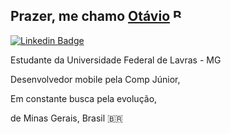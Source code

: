 ## Prazer, me chamo [Otávio](https://github.com/otaviosbampato/)  <img src="https://flagpedia.net/data/flags/h80/br.png" alt="Brazil Flag" width="22" height="15" style="vertical-align: middle; margin-top: -15px;">

[![Linkedin Badge](https://img.shields.io/badge/-LinkedIn-0e76a8?style=flat-square&logo=Linkedin&logoColor=white)](https://www.linkedin.com/in/otavio-sbampato/)

Estudante da Universidade Federal de Lavras - MG

Desenvolvedor mobile pela Comp Júnior,

Em constante busca pela evolução,

de Minas Gerais, Brasil <span>&#x1f1e7;&#x1f1f7;</span>
